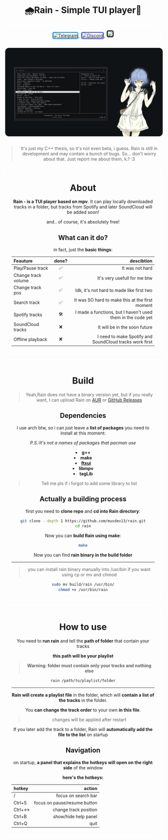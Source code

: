 <h1 align="center">🌧️Rain - Simple TUI player🎵</h1>
<p align="center" style="border: 3px solid white; border-radius:15px;padding: 15px 0 8px;">
    <a href="https://t.me/musdev" style="margin-right:5px;">
        <img src="https://img.shields.io/badge/MusDev--2CA5E0?logo=telegram&style=for-the-badge" alt="Telegram" style="border-radius:5px;border:3px solid #2ca5e0"/>
    </a>
    <a href="https://discord.com/users/870324942166716487" style="margin-right:5px;">
        <img src="https://img.shields.io/badge/cuteemus--5865F2?logo=discord&style=for-the-badge" alt="Discord" style="border-radius:5px;border:3px solid #5865f2"/>
    </a>
    <a href="https://github.com/musdev13">
        <img src="https://img.shields.io/badge/musdev13--181717?logo=github&style=for-the-badge" style="border-radius:5px;border:3px solid #181717">
    </a>
</p>

<img src="public/assets/mainScreenshot.png" style="border-radius:15px;border:3px solid white;margin-bottom:10px;">

<div align="center">

> It's just my C++ thesis, so it's not even beta, i guess. Rain is still in development and may contain a bunch of bugs. So... don't worry about that. Just report me about them, k.? :3

</div>

<div align="center", style="border: 3px solid white; border-radius:15px;padding:10px 20px">
    <h1 align="center">About</h1>
    <p><b>Rain - is a TUI player based on mpv</b>. It can play locally downloaded tracks in a folder, but tracks from Spotify and later SoundCloud will be added soon!</p>
    <p>and.. of course, it's absolutely free!</p>

<h2 align="center">What can it do?</h2>
<p align="center">in fact, just the <b>basic things</b>:</p>

<div align="center">

| Feauture             |done?|                                                  descibtion |
|:---------------------|:---:|------------------------------------------------------------:|
| Play/Pause track     | ✅  |                                             It was not hard |
| Change track volume  | ✅  |                                It's very usefull for me btw |
| Change track pos     | ✅  |                   Idk, it's not hard to made like first two |
| Search track         | ✅  |             It was SO hard to make this at the first moment |
| Spotify tracks       | 🛠️  | I made a functions, but I haven't used them in the code yet |
| SoundCloud tracks    | ❌  |                               It will be in the soon future |
| Offline playback     | ❌  |     I need to make Spotify and SoundCloud tracks work first |

</div>
</div>

<div align="center" style="border: 3px solid white; border-radius:15px;padding:10px 20px;margin-top:15px">
<h1>Build</h1>

> Yeah,Rain does not have a binary version yet, but if you really want, I can upload Rain on [AUR](https://wiki.archlinux.org/title/Arch_User_Repository) or [GitHub Releases](https://github.com/musdev13/rain/releases)

<h2>Dependencies</h2>
<p>I use arch btw, so i can just leave a <b>list of packages</b> you need to install at this moment:</p>

<i>P.S.:It's not a names of packages that pacman use</i>

<ul style="list-style-position: inside; text-align: center; padding-left: 0; font-weight: bold;">
    <li>g++</li>
    <li>make</li>
    <li><a href="https://github.com/ArthurSonzogni/FTXUI">ftxui</a></li>
    <li>libmpv</li>
    <li>tagLib</li>
</ul>

> Tell me pls if i forgot to add some library to list

<h2>Actually a building process</h2>

first you need to **clone repo** and **cd into Rain directory**:
```sh
git clone --depth 1 https://github.com/musdev13/rain.git
cd rain
```
Now you can **build Rain using make**:
```sh
make
```
Now you can find **rain binary in the build folder**

---
> you can install rain binary manually into /usr/bin if you want using cp or mv and chmod
```sh
sudo mv build/rain /usr/bin/
chmod +x /usr/bin/rain
```

</div>

<div align="center" style="border: 3px solid white; border-radius:15px;padding:10px 20px;margin-top:15px">

<h1>How to use</h1>

You need to **run rain** and tell the **path of folder** that contain your tracks

**this path will be your playlist**

>**Warning: folder must contain only your tracks and nothing else**

```sh
rain /path/to/playlist/folder
```

---
**Rain will create a playlist file** in the folder, which will **contain a list of the tracks** in the folder.

You **can change the track order** to your own **in this file**.

> changes will be applied after restart

If you later add the track to a folder, Rain will **automatically add the file to the list** on startup

<h2>Navigation</h2>

on startup, **a panel that explains the hotkeys will open on the right side** of the window

**here's the hotkeys:**

| hotkey |                       action |
|:-------|-----------------------------:|
| /      |          focus on search bar |
| Ctrl+S | focus on pause/resume button |
| Ctrl+↔ |        change track position |
| Ctrl+B |         show/hide help panel |
| Ctrl+Q |                         quit |

</div>
